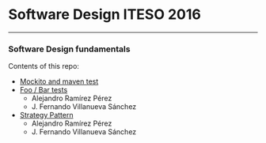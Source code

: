 # Software Design ITESO 2016
---------------------
### Software Design fundamentals

Contents of this repo:
* [Mockito and maven test](https://github.com/a-rmz/sditeso2016/tree/master/testingMavenAndMockito)
* [Foo / Bar tests](https://github.com/a-rmz/sditeso2016/tree/master/mockitoExercise)
    * Alejandro Ramírez Pérez
    * J. Fernando Villanueva Sánchez
* [Strategy Pattern](https://github.com/a-rmz/sditeso2016/tree/master/strategyPattern)
    * Alejandro Ramírez Pérez
    * J. Fernando Villanueva Sánchez
